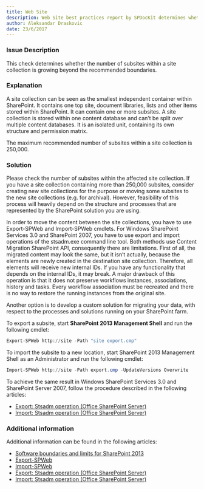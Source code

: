 ```yaml
---
title: Web Site
description: Web Site best practices report by SPDocKit determines whether the number of subsites within a site collection is growing beyond the recommended boundaries.
author: Aleksandar Draskovic
date: 23/6/2017
---
```

### Issue Description
This check determines whether the number of subsites within a site collection is growing beyond the recommended boundaries.
### Explanation
A site collection can be seen as the smallest independent container within SharePoint. It contains one top site, document libraries, lists and other items stored within SharePoint. It can contain one or more subsites. A site collection is stored within one content database and can’t be split over multiple content databases. It is an isolated unit, containing its own structure and permission matrix.

The maximum recommended number of subsites within a site collection is 250,000.
### Solution
Please check the number of subsites within the affected site collection. If you have a site collection containing more than 250,000 subsites, consider creating new site collections for the purpose or moving some subsites to the new site collections (e.g. for archival). However, feasibility of this process will heavily depend on the structure and processes that are represented by the SharePoint solution you are using.

In order to move the content between the site collections, you have to use Export-SPWeb and Import-SPWeb cmdlets. For Windows SharePoint Services 3.0 and SharePoint 2007, you have to use export and import operations of the stsadm.exe command line tool. Both methods use Content Migration SharePoint API, consequently there are limitations. First of all, the migrated content may look the same, but it isn’t actually, because the elements are newly created in the destination site collection. Therefore, all elements will receive new internal IDs. If you have any functionality that depends on the internal IDs, it may break. A major drawback of this operation is that it does not preserve workflows instances, associations, history and tasks. Every workflow association must be recreated and there is no way to restore the running instances from the original site.

Another option is to develop a custom solution for migrating your data, with respect to the processes and solutions running on your SharePoint farm.

To export a subsite, start **SharePoint 2013 Management Shell** and run the following cmdlet:
```powershell
Export-SPWeb http://site -Path "site export.cmp"
```
To import the subsite to a new location, start SharePoint 2013 Management Shell as an Administrator and run the following cmdlet:
```powershell
Import-SPWeb http://site -Path export.cmp -UpdateVersions Overwrite
```
To achieve the same result in Windows SharePoint Services 3.0 and SharePoint Server 2007, follow the procedure described in the following articles:
* [Export: Stsadm operation (Office SharePoint Server)](https://technet.microsoft.com/en-us/library/cc262759(v=office.12).aspx)
* [Import: Stsadm operation (Office SharePoint Server)](https://technet.microsoft.com/en-us/library/cc261866(v=office.12).aspx)
### Additional information 
Additional information can be found in the following articles:
* [Software boundaries and limits for SharePoint 2013](https://technet.microsoft.com/en-us/library/cc262787.aspx)
* [Export-SPWeb](https://technet.microsoft.com/en-us/library/ff607895.aspx)
* [Import-SPWeb](https://technet.microsoft.com/en-us/library/ff607613.aspx)
* [Export: Stsadm operation (Office SharePoint Server)](https://technet.microsoft.com/en-us/library/cc262759(v=office.12).aspx)
* [Import: Stsadm operation (Office SharePoint Server)](https://technet.microsoft.com/en-us/library/cc261866(v=office.12).aspx)
